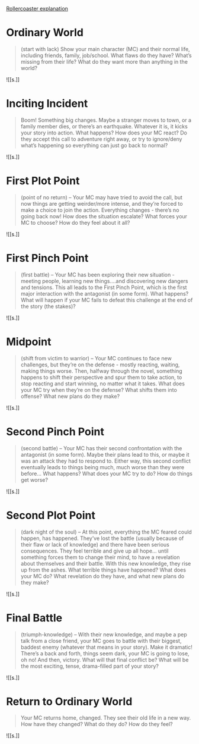 [Rollercoaster explanation](https://docs.google.com/document/d/1IKUWhBwf1jQ9_Yw5Px4DDqM96F-uN7avXGbPoNkh3-g/edit#heading=h.cjjmaeu5mo4a)

# Ordinary World
> (start with lack) Show your main character (MC) and their normal life, including friends, family, job/school. What flaws do they have? What’s missing from their life? What do they want more than anything in the world? 

![[s.]]
 
# Inciting Incident 
> Boom! Something big changes. Maybe a stranger moves to town, or a family member dies, or there’s an earthquake. Whatever it is, it kicks your story into action. What happens? How does your MC react? Do they accept this call to adventure right away, or try to ignore/deny what’s happening so everything can just go back to normal?

![[s.]]

# First Plot Point
> (point of no return) – Your MC may have tried to avoid the call, but now things are getting weirder/more intense, and they’re forced to make a choice to join the action. Everything changes - there’s no going back now! How does the situation escalate? What forces your MC to choose? How do they feel about it all?

![[s.]]
 
# First Pinch Point
> (first battle) – Your MC has been exploring their new situation - meeting people, learning new things....and discovering new dangers and tensions. This all leads to the First Pinch Point, which is the first major interaction with the antagonist (in some form). What happens? What will happen if your MC fails to defeat this challenge at the end of the story (the stakes)?  

![[s.]]

# Midpoint
> (shift from victim to warrior) – Your MC continues to face new challenges, but they’re on the defense - mostly reacting, waiting, making things worse. Then, halfway through the novel, something happens to shift their perspective and spur them to take action, to stop reacting and start winning, no matter what it takes. What does your MC try when they’re on the defense? What shifts them into offense? What new plans do they make? 

![[s.]]

# Second Pinch Point
> (second battle) – Your MC has their second confrontation with the antagonist (in some form). Maybe their plans lead to this, or maybe it was an attack they had to respond to. Either way, this second conflict eventually leads to things being much, much worse than they were before… What happens? What does your MC try to do? How do things get worse?

![[s.]]

# Second Plot Point
> (dark night of the soul) – At this point, everything the MC feared could happen, has happened. They’ve lost the battle (usually because of their flaw or lack of knowledge) and there have been serious consequences. They feel terrible and give up all hope… until something forces them to change their mind, to have a revelation about themselves and their battle. With this new knowledge, they rise up from the ashes. What terrible things have happened? What does your MC do? What revelation do they have, and what new plans do they make? 

![[s.]]

# Final Battle
> (triumph-knowledge) – With their new knowledge, and maybe a pep talk from a close friend, your MC goes to battle with their biggest, baddest enemy (whatever that means in your story). Make it dramatic! There’s a back and forth, things seem dark, your MC is going to lose, oh no! And then, victory. What will that final conflict be? What will be the most exciting, tense, drama-filled part of your story? 

![[s.]]

# Return to Ordinary World
> Your MC returns home, changed. They see their old life in a new way. How have they changed? What do they do? How do they feel? 

![[s.]]
